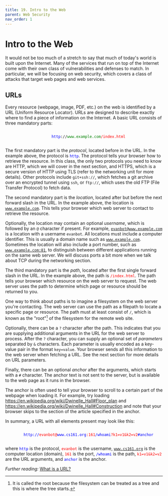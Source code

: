 ```yaml
---
title: 19. Intro to the Web
parent: Web Security
nav_order: 1
---
```


# Intro to the Web

It would not be too much of a stretch to say that much of today's world is built
upon the Internet. Many of the services that run on top of the Internet come
with their own class of vulnerabilities and defenses to match. In particular, we
will be focusing on web security, which covers a class of attacks that target
web pages and web services.

## URLs

Every resource (webpage, image, PDF, etc.) on the web is identified by a URL
(Uniform Resource Locator). URLs are designed to describe exactly where to find
a piece of information on the Internet. A basic URL consists of three mandatory
parts:

<p style="text-align: center">
  <code>
    <span style="color: blue">http</span
    >://<span style="color: green">www.example.com</span
    ><span style="color: red">/index.html</span>
  </code>
</p>

The first mandatory part is the _protocol_, located before in the URL. In the
example above, the protocol is <code style="color: blue">http</code>. The
protocol tells your browser how to retrieve the resource. In this class, the
only two protocols you need to know are HTTP, which we will cover in the next
section, and HTTPS, which is a secure version of HTTP using TLS (refer to the
networking unit for more details). Other protocols include `git+ssh://`, which
fetches a git archive over an encrypted tunnel using `ssh`, or `ftp://`, which
uses the old FTP (File Transfer Protocol) to fetch data.

The second mandatory part is the _location_, located after but before the next
forward slash in the URL. In the example above, the location is
<code style="color: green">www.example.com</code>. This tells your browser which
web server to contact to retrieve the resource.

Optionally, the location may contain an optional _username_, which is followed
by an `@` character if present. For example,
<code style="color: green">evanbot@www.example.com</code> is a location with a
username `evanbot`. All locations must include a computer identifier. This is
usually a domain name such as <code style="color: green">www.example.com</code>.
Sometimes the location will also include a port number, such as
<code style="color: green">www.example.com:81</code>, to distinguish between
different applications running on the same web server. We will discuss ports a
bit more when we talk about TCP during the networking section.

The third mandatory part is the _path_, located after the first single forward
slash in the URL. In the example above, the path is
<code style="color: red">/index.html</code>. The path tells your browser which
resource on the web server to request. The web server uses the path to determine
which page or resource should be returned to you.

One way to think about paths is to imagine a filesystem on the web server you're
contacting. The web server can use the path as a filepath to locate a specific
page or resource. The path must at least consist of `/`, which is known as the
"root"[^1] of the filesystem for the remote web site.

Optionally, there can be a `?` character after the path. This indicates that you
are supplying additional arguments in the URL for the web server to process.
After the `?` character, you can supply an optional set of _parameters_
separated by `&` characters. Each parameter is usually encoded as a key-value
pair in the format `key=value`. Your browser sends all this information to the
web server when fetching a URL. See the next section for more details on URL
parameters.

Finally, there can be an optional _anchor_ after the arguments, which starts
with a `#` character. The anchor text is not sent to the server, but is
available to the web page as it runs in the browser.

The anchor is often used to tell your browser to scroll to a certain part of the
webpage when loading it. For example, try loading
<https://en.wikipedia.org/wiki/Dwinelle_Hall#Floor_plan> and
<https://en.wikipedia.org/wiki/Dwinelle_Hall#Construction> and note that your
browser skips to the section of the article specified in the anchor.

In summary, a URL with all elements present may look like this:

<p style="text-align: center">
  <code>
    <span style="color: blue">http://</span
    ><span style="color: red">evanbot@</span
    ><span style="color: blue">www.cs161.org</span
    ><span style="color: red">:161</span
    ><span style="color: blue">/whoami</span
    ><span style="color: red">?k1=v1&amp;k2=v2</span
    ><span style="color: blue">#anchor</span>
  </code>
</p>

where <code style="color: blue">http</code> is the protocol,
<code style="color: red">evanbot</code> is the username,
<code style="color: blue">www.cs161.org</code> is the computer location
(domain), <code style="color: red">161</code> is the port,
<code style="color: blue">/whoami</code> is the path,
<code style="color: red">k1=v1&amp;k2=v2</code> are the URL arguments, and
<code style="color: blue">anchor</code> is the anchor.

_Further reading:_ [What is a
URL?](https://developer.mozilla.org/en-US/docs/Learn/Common_questions/What_is_a_URL)

[^1]:
    It is called the root because the filesystem can be treated as a tree and
    this is where the tree starts.
